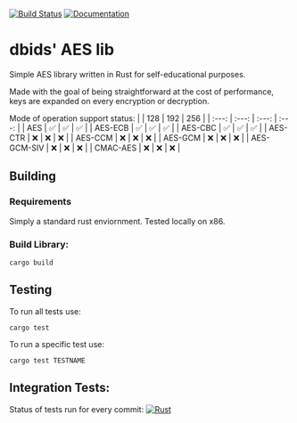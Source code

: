 [![Build Status][build-img]][build-url]
[![Documentation][doc-img]][doc-url]

[build-img]: https://github.com/dbids/aes/actions/workflows/ci.yml/badge.svg
[build-url]: https://github.com/dbids/aes/actions/workflows/ci.yml
[doc-img]: https://github.com/dbids/aes/actions/workflows/docs.yml/badge.svg
[doc-url]: https://dbids.github.io/aes/index.html


# dbids' AES lib
Simple AES library written in Rust for self-educational purposes.

Made with the goal of being straightforward at the cost of performance, keys are expanded on
every encryption or decryption.

Mode of operation support status:
| | 128 | 192 | 256 |
| :---: | :---: | :---: | :---: |
| AES | ✅ | ✅ | ✅ |
| AES-ECB | ✅ | ✅ | ✅ |
| AES-CBC | ✅ | ✅ | ✅ |
| AES-CTR | ❌ | ❌ | ❌ |
| AES-CCM | ❌ | ❌ | ❌ |
| AES-GCM | ❌ | ❌ | ❌ |
| AES-GCM-SIV | ❌ | ❌ | ❌ |
| CMAC-AES | ❌ | ❌ | ❌ |

## Building
### Requirements
Simply a standard rust enviornment.  Tested locally on x86.

### Build Library:
```
cargo build
```
## Testing
To run all tests use:
```
cargo test
```
To run a specific test use:
```
cargo test TESTNAME
```
## Integration Tests:
Status of tests run for every commit:
[![Rust](https://github.com/dbids/aes/actions/workflows/rust.yml/badge.svg)](https://github.com/dbids/aes/actions/workflows/rust.yml)
